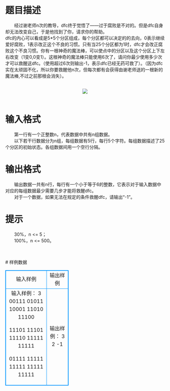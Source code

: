 # 

 
 # 题目描述 
<p>
　　经过谢老师n次的教导，dfc终于觉悟了——过于腐败是不对的。但是dfc自身却无法改变自己，于是他找到了你，请求你的帮助。<br> dfc的内心可以看成是5*5个分区组成，每个分区都可以决定的的去向，0表示继续爱好腐败，1表示改正这个不良的习惯。只有当25个分区都为1时，dfc才会改正腐败这个不良习惯。你有一根神奇的魔法棒，可以使点中的分区以及这个分区上下左右改变（1变0,0变1）。这根神奇的魔法棒只能使用6次了，请问你最少使用多少次才可以救醒这dfc。（使用超过6次则输出-1，表示dfc已经无药可救了）。（因为dfc实在太顽固不化，所以你要救醒他n次，但每次都有会获得由谢老师送的一根新的魔法棒,不过之前那根会消失）。<br><br><center><img src="/source/joyoi/tyvj-3313/img/aHR0cDovL3d3dy5qb3lvaS5jbi9wcm9ibGVtL3R5dmotMzMxMy9wcm9ibGVtc19pbWFnZXMvMjA0OS8xLmJtcA==.bmp"></img></center>　</p> 

 
 # 输入格式 
<p>
　　第一行有一个正整数n，代表数据中共有n组数据。<br>　　以下若干行数据分为n组，每组数据有5行，每行5个字符。每组数据描述了25个分区的初始状态。各组数据间用一个空行分隔。<br></p> 

 
 # 输出格式 
<p>
　　输出数据一共有n行，每行有一个小于等于6的整数，它表示对于输入数据中对应的每组数据最少需要几步才能将救醒dfc。<br>　　对于一个数据，如果无法在规定的条件救醒dfc，请输出“-1”。<br></p> 

 
 # 提示 
<p>
　　30%，n <= 5；<br>　　100%，n <= 500。<br><br><br></p> 
# 样例数据
<style>
        table,table tr th, table tr td { border:1px solid #0094ff; }
        table { width: 200px; min-height: 25px; line-height: 25px; text-align: center; border-collapse: collapse;}   
    </style>
<table>
	<tr>
		<td>输入样例</td>
		<td>输出样例</td>
	</tr>
<tr><td>输入样例：
3
00111
01011
10001
11010
11100

11101
11101
11110
11111
11111

01111
11111
11111
11111
11111
</td><td>输出样例：
3
2
-1</td></tr></table>
